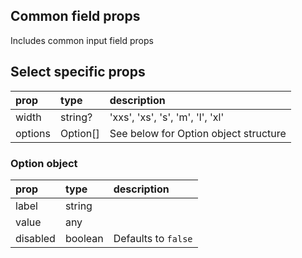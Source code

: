## Common field props

Includes common input field props

## Select specific props

| prop    | type     | description                           |
|:--------|:---------|:--------------------------------------|
| width | string? | 'xxs', 'xs', 's', 'm', 'l', 'xl' |
| options | Option[] | See below for Option object structure |

### Option object

| prop  | type   | description               |
|:------|:-------|:--------------------------|
| label | string |                           |
| value | any    |                           |
| disabled | boolean    | Defaults to `false`                          |